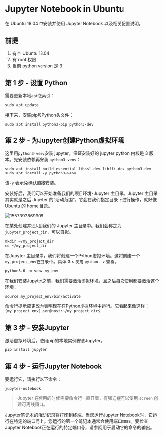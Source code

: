 # Jupyter Notebook in Ubuntu

在 Ubuntu 18.04 中安装并使用 Jupyter Notebook 以及相关配置说明。



## 前提

1. 有个 Ubuntu 18.04 
2. 有 root 权限
3. 当前 python version 是 3



## 第 1 步 - 设置 Python

需要更新本地`apt`包索引：

```
sudo apt update
```



接下来，安装pip和Python头文件：

```
sudo apt install python3-pip python3-dev
```



## 第 2 步 - 为Jupyter创建Python虚拟环境

这里用`python3-venv`安装 jupyter，保证安装好的 jupyter python 内核是 3 版本。先安装依赖再安装 `python3-venv`：

```
sudo apt install build-essential libssl-dev libffi-dev python3-dev
sudo apt install -y python3-venv
```

该`-y` 表示免确认直接安装。



安装好后，我们可以开始准备我们的项目环境-Jupyter 主目录。Jupyter 主目录其实就是之后 Jupyter 的“活动范围”，它会在我们指定目录下进行操作，就好像 Ubuntu 的 home 目录。

![1557392869908](/home/brandewijn/.config/Typora/typora-user-images/1557392869908.png)

在某处创建并`进入`到我们的 Jupyter 主目录中。我们会称之为`jupyter_project_dir`，可以自拟。

```
mkdir ~/my_project_dir
cd ~/my_project_dir
```



在Jupyter 主目录中，我们将创建一个Python虚拟环境。这将创建一个`my_project_env`在目录中。具体 3.x 使用 `python -V` 查看。

```
python3.6 -m venv my_env
```



在我们安装Jupyter之前，我们需要激活虚拟环境，且之后每次使用都要激活这个环境：

```
source my_project_env/bin/activate
```



命令行提示应更改为表明现在在Python虚拟环境中运行。它看起来像这样：`(my_project_env)user@host:~/my_project_dir$`



## 第 3 步 - 安装Jupyter

激活虚拟环境后，使用pip的本地实例安装Jupyter。

```
pip install jupyter
```



## 第 4 步 - 运行Jupyter Notebook

要运行它，请执行以下命令：

```
jupyter-notebook
```

> Jupyter 在使用的时候需要命令行一直开着，有强迫症可以使用 `screen` 创建可离线窗口。

Jupyter笔记本的活动记录将打印到终端。当您运行Jupyter Notebook时，它运行在特定的端口号上。您运行的第一个笔记本通常会使用端口`8888`。要检查Jupyter Notebook正在运行的特定端口号，请参阅用于启动它的命令的输出。